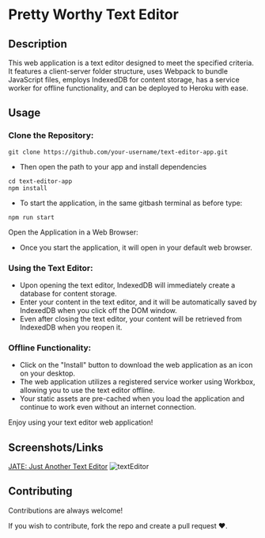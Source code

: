 
# Pretty Worthy Text Editor

## Description 

This web application is a text editor designed to meet the specified criteria. It features a client-server folder structure, uses Webpack to bundle JavaScript files, employs IndexedDB for content storage, has a service worker for offline functionality, and can be deployed to Heroku with ease.

## Usage

### Clone the Repository:

```
git clone https://github.com/your-username/text-editor-app.git
```
- Then open the path to your app and install dependencies
```
cd text-editor-app
npm install
```
- To start the application, in the same gitbash terminal as before type:
```
npm run start
```
Open the Application in a Web Browser:

- Once you start the application, it will open in your default web browser.

### Using the Text Editor:

- Upon opening the text editor, IndexedDB will immediately create a database for content storage.
- Enter your content in the text editor, and it will be automatically saved by IndexedDB when you click off the DOM window.
- Even after closing the text editor, your content will be retrieved from IndexedDB when you reopen it.

### Offline Functionality:

- Click on the "Install" button to download the web application as an icon on your desktop.
- The web application utilizes a registered service worker using Workbox, allowing you to use the text editor offline.
- Your static assets are pre-cached when you load the application and continue to work even without an internet connection.


Enjoy using your text editor web application!

## Screenshots/Links

[JATE: Just Another Text Editor](https://pretty-worthy-text-editor-6541da9fde14.herokuapp.com)
![textEditor](https://github.com/TheMikal/Pretty-Worthy-Text-Editor/assets/131578548/506c2d27-c717-492e-9e82-5aad63c81fe3)

## Contributing

Contributions are always welcome!

If you wish to contribute, fork the repo and create a pull request ♥.


